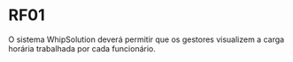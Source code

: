 # RF01

O sistema WhipSolution deverá permitir que os gestores visualizem a carga horária trabalhada por cada funcionário.